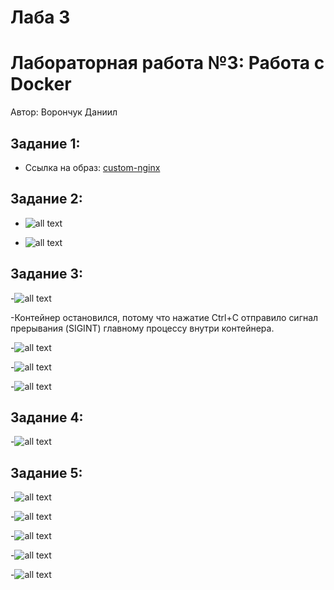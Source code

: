 # Лаба 3

# Лабораторная работа №3: Работа с Docker

Автор: Ворончук Даниил

## Задание 1: 

- Ссылка на образ: [custom-nginx](https://hub.docker.com/repository/docker/fiverexam/custom-nginx/tags)

## Задание 2: 

- ![all text](1.jpg)

- ![all text](2.jpg)

## Задание 3:

-![all text](3.1.jpg)

-Контейнер остановился, потому что нажатие Ctrl+C отправило сигнал прерывания (SIGINT) главному процессу внутри контейнера.

-![all text](5.jpg)

-![all text](4.1.jpg)

-![all text](6.jpg)

## Задание 4:

-![all text](7.jpg)

## Задание 5:

-![all text](8.jpg)

-![all text](9.jpg)

-![all text](10.jpg)

-![all text](11.jpg)

-![all text](12.jpg)


